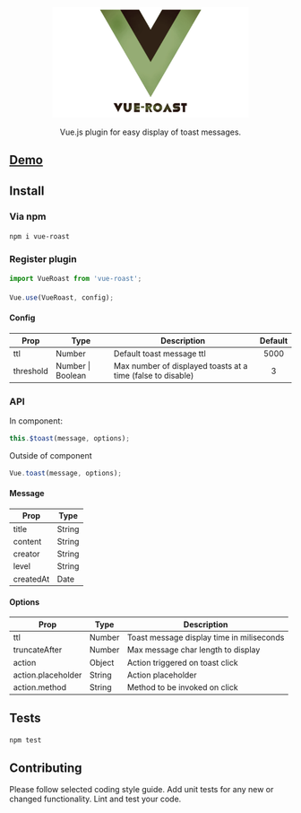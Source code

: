 <p align="center"><a href="https://vue-roast.surge.sh" target="_blank"><img width="350"src="https://raw.githubusercontent.com/kronicker/vue-roast/master/demo/logo.png"></a></p>

<p align="center">Vue.js plugin for easy display of toast messages.</p>

## [Demo](https://vue-roast.surge.sh)

## Install

### Via npm
`npm i vue-roast`
### Register plugin
```js
import VueRoast from 'vue-roast';

Vue.use(VueRoast, config);
```
#### Config
| Prop          | Type          | Description               |Default   |
| ------------- |---------------|---------------------------|:--------:|
| ttl           | Number        | Default toast message ttl  | 5000      |
| threshold      | Number \| Boolean | Max number of displayed toasts at a time (false to disable) | 3 |


### API
In component:
```js
this.$toast(message, options);
```

Outside of component
```js
Vue.toast(message, options);
```

#### Message
| Prop               | Type     |
| ------------------ | -------- |
| title              | String   |
| content            | String   |
| creator            | String   |
| level              | String   |
| createdAt          | Date     |
#### Options
| Prop               | Type     | Description                               |
| ------------------ | -------- | ----------------------------------------- |
| ttl                | Number   | Toast message display time in miliseconds |
| truncateAfter      | Number   | Max message char length to display        |
| action             | Object   | Action triggered on toast click           |
| action.placeholder | String   | Action placeholder                        |
| action.method      | String   | Method to be invoked on click             |

## Tests

`npm test`

## Contributing

Please follow selected coding style guide.
Add unit tests for any new or changed functionality.
Lint and test your code.
